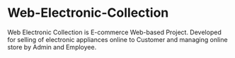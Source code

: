 # Web-Electronic-Collection
Web Electronic Collection is E-commerce Web-based Project. Developed for selling of electronic appliances online to Customer and managing online store by Admin and Employee.
